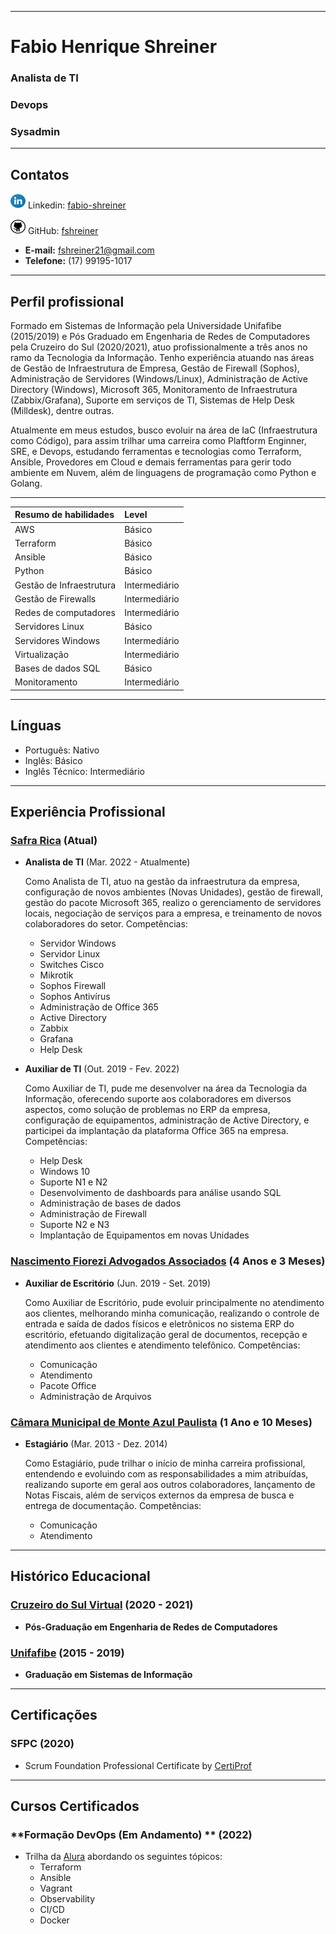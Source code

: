 * * *
# **Fabio Henrique Shreiner**
### Analista de TI
### Devops
### Sysadmin

---
## **Contatos**

![LinkedIn](./images/resized-linkedin-icon.svg) Linkedin: [fabio-shreiner](https://www.linkedin.com/in/fabio-shreiner/)

![GitHub](./images/resized-github-icon.svg) GitHub: [fshreiner](https://github.com/fshreiner)

[//]: # (<table>)
[//]: # (    <tr>)
[//]: # (        <td><img src="./images/linkedin-icon.svg" alt="Linkedin" width="35" height="40"></td>)
[//]: # (        <td><a href="https://www.linkedin.com/in/fabio-shreiner/" style="color: white">fabio-shreiner</a></td>)
[//]: # (        <td><img src="./images/github-icon.svg" alt="GitHub" width="35" height="40"></td>)
[//]: # (        <td><a href="https://github.com/fshreiner" style="color: white">fshreiner</a></td>)
[//]: # (    </tr>)
[//]: # (</table>)

* **E-mail:** fshreiner21@gmail.com
* **Telefone:** (17) 99195-1017

---
## **Perfil profissional**

Formado em Sistemas de Informação pela Universidade Unifafibe (2015/2019) e Pós Graduado em Engenharia de Redes de Computadores pela Cruzeiro do Sul (2020/2021), atuo profissionalmente a três anos no ramo da Tecnologia da Informação. Tenho experiência atuando nas áreas de Gestão de Infraestrutura de Empresa, Gestão de Firewall (Sophos), Administração de Servidores (Windows/Linux), Administração de Active Directory (Windows), Microsoft 365, Monitoramento de Infraestrutura (Zabbix/Grafana), Suporte em serviços de TI, Sistemas de Help Desk (Milldesk), dentre outras. 

Atualmente em meus estudos, busco evoluir na área de IaC (Infraestrutura como Código), para assim trilhar uma carreira como Plaftform Enginner, SRE, e Devops, estudando ferramentas e tecnologias como Terraform, Ansible, Provedores em Cloud e demais ferramentas para gerir todo ambiente em Nuvem, além de linguagens de programação como Python e Golang.

---

| **Resumo de habilidades**       | **Level**     |
|:--------------------------------|:--------------|
| AWS                             | Básico        |
| Terraform                       | Básico        |
| Ansible                         | Básico        |
| Python                          | Básico        |
| Gestão de Infraestrutura        | Intermediário |
| Gestão de Firewalls             | Intermediário |
| Redes de computadores           | Intermediário |
| Servidores Linux                | Básico        |
| Servidores Windows              | Intermediário |
| Virtualização                   | Intermediário |
| Bases de dados SQL              | Básico        |
| Monitoramento                   | Intermediário |

---
## **Línguas**
- Português: Nativo
- Inglês: Básico
- Inglês Técnico: Intermediário


---
## **Experiência Profissional**

### **[Safra Rica](https://www.safrarica.com.br)** (Atual)

 - **Analista de TI** (Mar. 2022 - Atualmente)

    Como Analista de TI, atuo na gestão da infraestrutura da empresa, configuração de novos ambientes (Novas Unidades), gestão de firewall, gestão do pacote Microsoft 365, realizo o gerenciamento de servidores locais, negociação de serviços para a empresa, e treinamento de novos colaboradores do setor. 
    Competências:
    - Servidor Windows
    - Servidor Linux
    - Switches Cisco
    - Mikrotik
    - Sophos Firewall
    - Sophos Antivírus
    - Administração de Office 365
    - Active Directory
    - Zabbix
    - Grafana
    - Help Desk

 - **Auxiliar de TI** (Out. 2019 - Fev. 2022)

    Como Auxiliar de TI, pude me desenvolver na área da Tecnologia da Informação, oferecendo suporte aos colaboradores em diversos aspectos, como solução de problemas no ERP da empresa, configuração de equipamentos, administração de Active Directory, e participei da implantação da plataforma Office 365 na empresa.
    Competências:
    - Help Desk
    - Windows 10
    - Suporte N1 e N2
    - Desenvolvimento de dashboards para análise usando SQL
    - Administração de bases de dados
    - Administração de Firewall
    - Suporte N2 e N3
    - Implantação de Equipamentos em novas Unidades


### **[Nascimento Fiorezi Advogados Associados](https://nfadv.com.br)** (4 Anos e 3 Meses)

 - **Auxiliar de Escritório** (Jun. 2019 - Set. 2019)

    Como Auxiliar de Escritório, pude evoluir principalmente no atendimento aos clientes, melhorando minha comunicação, realizando o controle de entrada e saída de dados físicos e eletrônicos no sistema ERP do escritório, efetuando digitalização geral de documentos, recepção e atendimento aos clientes e atendimento telefônico. 
    Competências:
    - Comunicação
    - Atendimento
    - Pacote Office
    - Administração de Arquivos


### **[Câmara Municipal de Monte Azul Paulista](https://www.camaramonteazul.sp.gov.br)** (1 Ano e 10 Meses)

 - **Estagiário** (Mar. 2013 - Dez. 2014)

    Como Estagiário, pude trilhar o início de minha carreira profissional, entendendo e evoluindo com as responsabilidades a mim atribuídas, realizando suporte em geral aos outros colaboradores, lançamento de Notas Fiscais, além de serviços externos da empresa de busca e entrega de documentação.
    Competências:
    - Comunicação
    - Atendimento

---
## **Histórico Educacional**

 ### **[Cruzeiro do Sul Virtual](https://www.cruzeirodosulvirtual.com.br)** (2020 - 2021)
 - **Pós-Graduação em Engenharia de Redes de Computadores**
 
 ### **[Unifafibe](https://unifafibe.com.br/)** (2015 - 2019)
 - **Graduação em Sistemas de Informação**

---
## **Certificações**

 ### **SFPC** (2020)
 - Scrum Foundation Professional Certificate by [CertiProf](https://certiprof.com/)

---
## **Cursos Certificados**

 ### **Formação DevOps (Em Andamento) ** (2022)
 - Trilha da [Alura](https://www.alura.com.br/) abordando os seguintes tópicos:
   - Terraform
   - Ansible
   - Vagrant
   - Observability
   - CI/CD
   - Docker